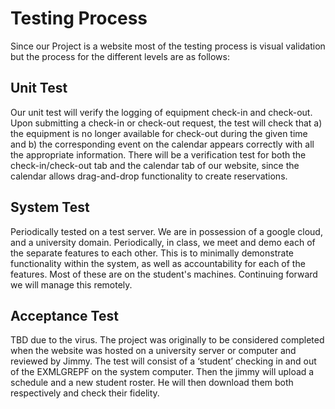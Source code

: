 # Testing Process

Since our Project is a website most of the testing process is visual validation but the process for the different levels are as follows:

## Unit Test 

Our unit test will verify the logging of equipment check-in and check-out. Upon submitting a check-in or check-out request, the test will check that a) the equipment is no longer available for check-out during the given time and b) the corresponding event on the calendar appears correctly with all the appropriate information. There will be a verification test for both the check-in/check-out tab and the calendar tab of our website, since the calendar allows drag-and-drop functionality to create reservations. 

## System Test 

Periodically tested on a test server. We are in possession of a google cloud, and a university domain. Periodically, in class, we meet and demo each of the separate features to each other. This is to minimally demonstrate functionality within the system, as well as accountability for each of the features. Most of these are on the student's machines. Continuing forward we will manage this remotely.  

## Acceptance Test 

TBD due to the virus. The project was originally to be considered completed when the website was hosted on a university server or computer and reviewed by Jimmy. The test will consist of a ‘student’ checking in and out of the EXMLGREPF on the system computer. Then the jimmy will upload a schedule and a new student roster. He will then download them both respectively and check their fidelity.  
